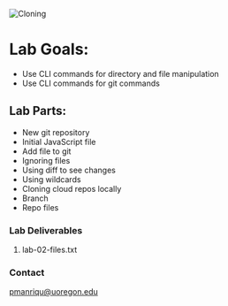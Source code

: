 
![Cloning](https://images.unsplash.com/photo-1591131734170-f736a72437a6?ixid=MnwxMjA3fDB8MHxzZWFyY2h8MXx8Y2xvbmluZ3xlbnwwfHwwfHw%3D&ixlib=rb-1.2.1&auto=format&fit=crop&w=400&q=60)

# Lab Goals:

- Use CLI commands for directory and file manipulation
- Use CLI commands for git commands

## Lab Parts: 

- New git repository
- Initial JavaScript file
- Add file to git
- Ignoring files
- Using diff to see changes
- Using wildcards
- Cloning cloud repos locally
- Branch
- Repo files

### Lab Deliverables

1. lab-02-files.txt



### Contact

pmanriqu@uoregon.edu
